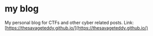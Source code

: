 # my blog
My personal blog for CTFs and other cyber related posts.
Link: [https://thesavageteddy.github.io/](https://thesavageteddy.github.io/)
